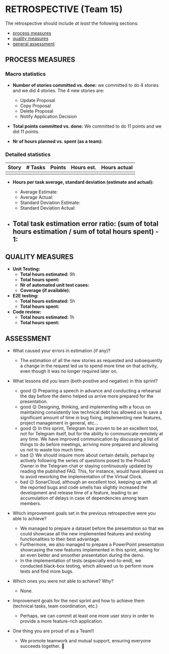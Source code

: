 RETROSPECTIVE (Team 15)
=====================================

The retrospective should include _at least_ the following
sections:

- [process measures](#process-measures)
- [quality measures](#quality-measures)
- [general assessment](#assessment)

## PROCESS MEASURES

### Macro statistics

- **Number of stories committed vs. done:**
  we committed to do 4 stories and we did 4 stories.
  The 4 new stories are:
  - Update Proposal
  - Copy Proposal
  - Delete Proposal
  - Notify Application Decision

- **Total points committed vs. done:**
  We committed to do 11 points and we did 11 points.

- **Nr of hours planned vs. spent (as a team):**

### Detailed statistics

| Story  | # Tasks | Points | Hours est. | Hours actual |
|--------|---------|--------|------------|--------------|
|        |         |        |            |              |


- **Hours per task average, standard deviation (estimate and actual):**
  - Average Estimate:
  - Average Actual:
  - Standard Deviation Estimate:
  - Standard Deviation Actual:

- **Total task estimation error ratio: (sum of total hours estimation / sum of total hours spent) - 1:**
  - 


## QUALITY MEASURES

- **Unit Testing:**
  - **Total hours estimated:** 9h
  - **Total hours spent:**
  - **Nr of automated unit test cases:**
  - **Coverage (if available):**
- **E2E testing:**
  - **Total hours estimated:** 5h
  - **Total hours spent:**
- **Code review:**
  - **Total hours estimated:** 1h
  - **Total hours spent:**

## ASSESSMENT

- What caused your errors in estimation (if any)?
    - The estimation of all the new stories as requested and subsequently a change in the request led us to spend more time on that activity, even though it was no longer required later on.
    
- What lessons did you learn (both positive and negative) in this sprint?
    - good 😌 Preparing a speech in advance and conducting a rehearsal the day before the demo helped us arrive more prepared for the presentation.
    - good 😌 Designing, thinking, and implementing with a focus on maintaining consistently low technical debt has allowed us to save a significant amount of time in bug fixing, implementing new features, project management in general, etc...
    - good 😌 In this sprint, Telegram has proven to be an excellent tool, not for Telegram itself, but for the ability to communicate remotely at any time. We have improved communication by discussing a list of things to do before meetings, arriving more prepared and allowing us not to waste too much time.
    - bad  😕 We should inquire more about certain details, perhaps by actively following the series of questions posed to the Product Owner in the Telegram chat or staying continuously updated by reading the published FAQ. This, for instance, would have allowed us to avoid reworking the implementation of the Virtual Clock.
    - bad  😕 SonarCloud, although an excellent tool, keeping up with all the reported bugs and code smells has slightly increased the development and release time of a feature, leading to an accumulation of delays in case of dependencies among team members.
    
- Which improvement goals set in the previous retrospective were you able to achieve?
    - We managed to prepare a dataset before the presentation so that we could showcase all the new implemented features and existing functionalities to their best advantage.
    - Furthermore, we also managed to prepare a PowerPoint presentation showcasing the new features implemented in this sprint, aiming for an even better and smoother presentation during the demo.
    - In the implementation of tests (especially end-to-end), we conducted black-box testing, which allowed us to perform more tests and find more bugs.

- Which ones you were not able to achieve? Why?
    - None.

- Improvement goals for the next sprint and how to achieve them (technical tasks, team coordination, etc.)
    - Perhaps, we can commit at least one more user story in order to provide a more feature-rich application.

- One thing you are proud of as a Team!!
    - We promote teamwork and mutual support, ensuring everyone succeeds together. 💜